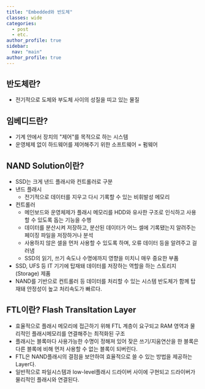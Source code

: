 ```yaml
---
title: "Embedded와 반도체"
classes: wide
categories: 
  - post
  - etc.
author_profile: true
sidebar:
  nav: "main"
author_profile: true
---
```


## 반도체란?
* 전기적으로 도체와 부도체 사이의 성질을 띠고 있는 물질

## 임베디드란?
* 기계 안에서 장치의 "제어"를 목적으로 하는 시스템
* 운영체제 없이 하드웨어를 제어해주기 위한 소프트웨어 = 펌웨어

## NAND Solution이란?
* SSD는 크게 낸드 플래시와 컨트롤러로 구분
* 낸드 플래시
  * 전기적으로 데이터를 지우고 다시 기록할 수 있는 비휘발성 메모리
* 컨트롤러
  * 메인보드와 운영체제가 플래시 메모리를 HDD와 유사한 구조로 인식하고 사용할 수 있도록 돕는 기능을 수행
  * 데이터를 분산시켜 저장하고, 분산된 데이터가 어느 셀에 기록됐는지 알려주는 페이징 파일을 저장하거나 분석
  * 사용하지 않은 셀을 먼저 사용할 수 있도록 하며, 오류 데이터 등을 알려주고 걸러냄
  * SSD의 읽기, 쓰기 속도나 수명에까지 영향을 미치니 매우 중요한 부품
* SSD, UFS 등 IT 기기에 탑재돼 데이터를 저장하는 역할을 하는 스토리지(Storage) 제품
* NAND를 기반으로 컨트롤러 등 데이터를 처리할 수 있는 시스템 반도체가 함께 탑재돼 안정성이 높고 처리속도가 빠르다.

## FTL이란? Flash Transltation Layer
* 효율적으로 플래시 메모리에 접근하기 위해 FTL 계층이 요구되고 RAM 영역과 물리적인 플래시메모리를 연결해주는 최적화된 구조
* 플래시는 블록마다 사용가능한 수명이 정해져 있어 잦은 쓰기/지움연산을 한 블록은 다른 블록에 비해 먼저 사용할 수 없는 블록이 되버린다.
* FTL은 NAND플래시의 결점을 보안하여 효율적으로 쓸 수 있는 방법을 제공하는 Layer다.
* 일반적으로 파일시스템과 low-level플래시 드라이버 사이에 구현되고 드라이버가 물리적인 플래시와 연결된다.
